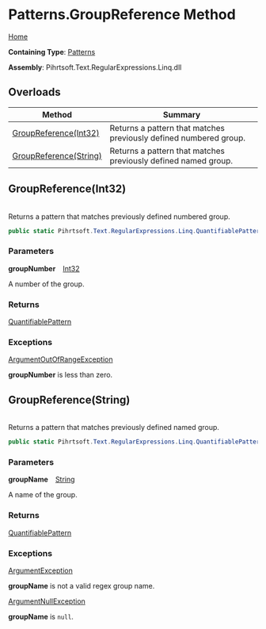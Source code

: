 # Patterns\.GroupReference Method

[Home](../../../../../../README.md)

**Containing Type**: [Patterns](../README.md)

**Assembly**: Pihrtsoft\.Text\.RegularExpressions\.Linq\.dll

## Overloads

| Method | Summary |
| ------ | ------- |
| [GroupReference(Int32)](#Pihrtsoft_Text_RegularExpressions_Linq_Patterns_GroupReference_System_Int32_) | Returns a pattern that matches previously defined numbered group\. |
| [GroupReference(String)](#Pihrtsoft_Text_RegularExpressions_Linq_Patterns_GroupReference_System_String_) | Returns a pattern that matches previously defined named group\. |

## GroupReference\(Int32\) <a name="Pihrtsoft_Text_RegularExpressions_Linq_Patterns_GroupReference_System_Int32_"></a>

\
Returns a pattern that matches previously defined numbered group\.

```csharp
public static Pihrtsoft.Text.RegularExpressions.Linq.QuantifiablePattern GroupReference(int groupNumber)
```

### Parameters

**groupNumber** &ensp; [Int32](https://docs.microsoft.com/en-us/dotnet/api/system.int32)

A number of the group\.

### Returns

[QuantifiablePattern](../../QuantifiablePattern/README.md)

### Exceptions

[ArgumentOutOfRangeException](https://docs.microsoft.com/en-us/dotnet/api/system.argumentoutofrangeexception)

**groupNumber** is less than zero\.

## GroupReference\(String\) <a name="Pihrtsoft_Text_RegularExpressions_Linq_Patterns_GroupReference_System_String_"></a>

\
Returns a pattern that matches previously defined named group\.

```csharp
public static Pihrtsoft.Text.RegularExpressions.Linq.QuantifiablePattern GroupReference(string groupName)
```

### Parameters

**groupName** &ensp; [String](https://docs.microsoft.com/en-us/dotnet/api/system.string)

A name of the group\.

### Returns

[QuantifiablePattern](../../QuantifiablePattern/README.md)

### Exceptions

[ArgumentException](https://docs.microsoft.com/en-us/dotnet/api/system.argumentexception)

**groupName** is not a valid regex group name\.

[ArgumentNullException](https://docs.microsoft.com/en-us/dotnet/api/system.argumentnullexception)

**groupName** is `null`\.

